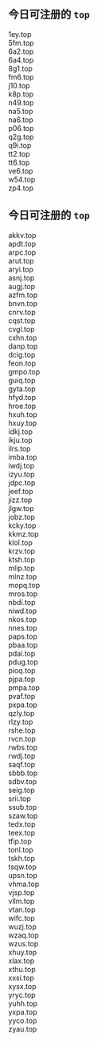 
## 今日可注册的 `top`
>
1ey.top   
5fm.top   
6a2.top   
6a4.top   
8g1.top   
fm6.top   
j10.top   
k8p.top   
n49.top   
na5.top   
na6.top   
p06.top   
q2g.top   
q9i.top   
tt2.top   
tt6.top   
ve6.top   
w54.top   
zp4.top   


## 今日可注册的 `top`
>
akkv.top   
apdt.top   
arpc.top   
arut.top   
aryi.top   
asnj.top   
augj.top   
azfm.top   
bnvn.top   
cnrv.top   
cqst.top   
cvgl.top   
cxhn.top   
danp.top   
dcig.top   
feon.top   
gmpo.top   
guiq.top   
gyta.top   
hfyd.top   
hroe.top   
hxuh.top   
hxuy.top   
idkj.top   
ikju.top   
ilrs.top   
imba.top   
iwdj.top   
izyu.top   
jdpc.top   
jeef.top   
jizz.top   
jlgw.top   
jobz.top   
kcky.top   
kkmz.top   
klol.top   
krzv.top   
ktsh.top   
mlip.top   
mlnz.top   
mopq.top   
mros.top   
nbdi.top   
niwd.top   
nkos.top   
nnes.top   
paps.top   
pbaa.top   
pdai.top   
pdug.top   
pioq.top   
pjpa.top   
pmpa.top   
pvaf.top   
pxpa.top   
qzly.top   
rlzy.top   
rshe.top   
rvcn.top   
rwbs.top   
rwdj.top   
saqf.top   
sbbb.top   
sdbv.top   
seig.top   
srii.top   
ssub.top   
szaw.top   
tedx.top   
teex.top   
tfip.top   
tonl.top   
tskh.top   
tsqw.top   
upsn.top   
vhma.top   
vjsp.top   
vllm.top   
vtan.top   
wifc.top   
wuzj.top   
wzaq.top   
wzus.top   
xhuy.top   
xlax.top   
xthu.top   
xxsi.top   
xysx.top   
yryc.top   
yuhh.top   
yxpa.top   
yyco.top   
zyau.top   

